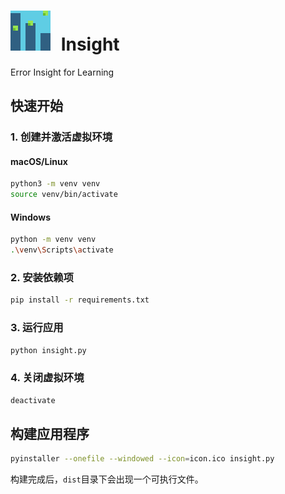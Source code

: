 # <img src="/pic/insight.png" alt="Insight Logo" style="width:64px;height:64px;margin-right:10px;"> Insight

Error Insight for Learning

## 快速开始

### 1. 创建并激活虚拟环境

#### macOS/Linux

```bash
python3 -m venv venv
source venv/bin/activate
```

#### Windows

```bash
python -m venv venv
.\venv\Scripts\activate
```

### 2. 安装依赖项

```bash
pip install -r requirements.txt
```

### 3. 运行应用

```bash
python insight.py
```

### 4. 关闭虚拟环境

```bash
deactivate
```

## 构建应用程序

```bash
pyinstaller --onefile --windowed --icon=icon.ico insight.py
```

构建完成后，`dist`目录下会出现一个可执行文件。
